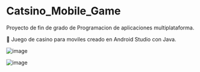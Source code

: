 # Catsino_Mobile_Game
Proyecto de fin de grado de Programacion de aplicaciones multiplataforma.

📱 Juego de casino para moviles creado en Android Studio con Java.

![image](https://user-images.githubusercontent.com/112512062/187536555-0c389f92-3b5d-468f-9b61-f4fcf8318427.png)



![image](https://user-images.githubusercontent.com/112512062/188436908-cdbf66eb-b90d-4e7f-b5b4-5154ecd74b4f.png)
